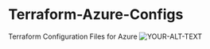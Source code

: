 # Terraform-Azure-Configs
Terraform Configuration Files for Azure
<picture>
 <source media="(prefers-color-scheme: dark)" srcset="YOUR-DARKMODE-IMAGE">
 <source media="(prefers-color-scheme: light)" srcset="YOUR-LIGHTMODE-IMAGE">
 <img alt="YOUR-ALT-TEXT" src="https://images.app.goo.gl/EQhG51q6TZD47pjg7">
</picture>

